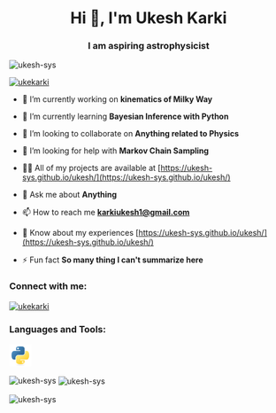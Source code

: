 <h1 align="center">Hi 👋, I'm Ukesh Karki</h1>
<h3 align="center">I am aspiring astrophysicist</h3>

<p align="left"> <img src="https://komarev.com/ghpvc/?username=ukesh-sys&label=Profile%20views&color=0e75b6&style=flat" alt="ukesh-sys" /> </p>

<p align="left"> <a href="https://twitter.com/ukekarki" target="blank"><img src="https://img.shields.io/twitter/follow/ukekarki?logo=twitter&style=for-the-badge" alt="ukekarki" /></a> </p>

- 🔭 I’m currently working on **kinematics of Milky Way**

- 🌱 I’m currently learning **Bayesian Inference with Python**

- 👯 I’m looking to collaborate on **Anything related to Physics**

- 🤝 I’m looking for help with **Markov Chain Sampling**

- 👨‍💻 All of my projects are available at [https://ukesh-sys.github.io/ukesh/](https://ukesh-sys.github.io/ukesh/)

- 💬 Ask me about **Anything**

- 📫 How to reach me **karkiukesh1@gmail.com**

- 📄 Know about my experiences [https://ukesh-sys.github.io/ukesh/](https://ukesh-sys.github.io/ukesh/)

- ⚡ Fun fact **So many thing I can't summarize here**

<h3 align="left">Connect with me:</h3>
<p align="left">
<a href="https://twitter.com/ukekarki" target="blank"><img align="center" src="https://raw.githubusercontent.com/rahuldkjain/github-profile-readme-generator/master/src/images/icons/Social/twitter.svg" alt="ukekarki" height="30" width="40" /></a>
</p>

<h3 align="left">Languages and Tools:</h3>
<p align="left"> <a href="https://www.python.org" target="_blank"> <img src="https://raw.githubusercontent.com/devicons/devicon/master/icons/python/python-original.svg" alt="python" width="40" height="40"/> </a> </p>

<p><img align="left" src="https://github-readme-stats.vercel.app/api/top-langs?username=ukesh-sys&show_icons=true&locale=en&layout=compact" alt="ukesh-sys" /></p>

<p>&nbsp;<img align="center" src="https://github-readme-stats.vercel.app/api?username=ukesh-sys&show_icons=true&locale=en" alt="ukesh-sys" /></p>

<p><img align="center" src="https://github-readme-streak-stats.herokuapp.com/?user=ukesh-sys&" alt="ukesh-sys" /></p>

